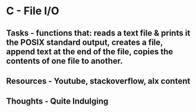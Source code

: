 # C - File I/O

## Tasks - functions that: reads a text file & prints it the POSIX standard output, creates a file, append text at the end of the file, copies the contents of one file to another.
## Resources - Youtube, stackoverflow, alx content

## Thoughts - Quite Indulging
